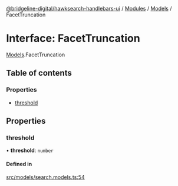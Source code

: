 [@bridgeline-digital/hawksearch-handlebars-ui](../README.md) / [Modules](../modules.md) / [Models](../modules/Models.md) / FacetTruncation

# Interface: FacetTruncation

[Models](../modules/Models.md).FacetTruncation

## Table of contents

### Properties

- [threshold](Models.FacetTruncation.md#threshold)

## Properties

### threshold

• **threshold**: `number`

#### Defined in

[src/models/search.models.ts:54](https://bitbucket.org/bridgelinedigital/frontend-handlebars-ui/src/db3ebfe/src/models/search.models.ts#lines-54)

